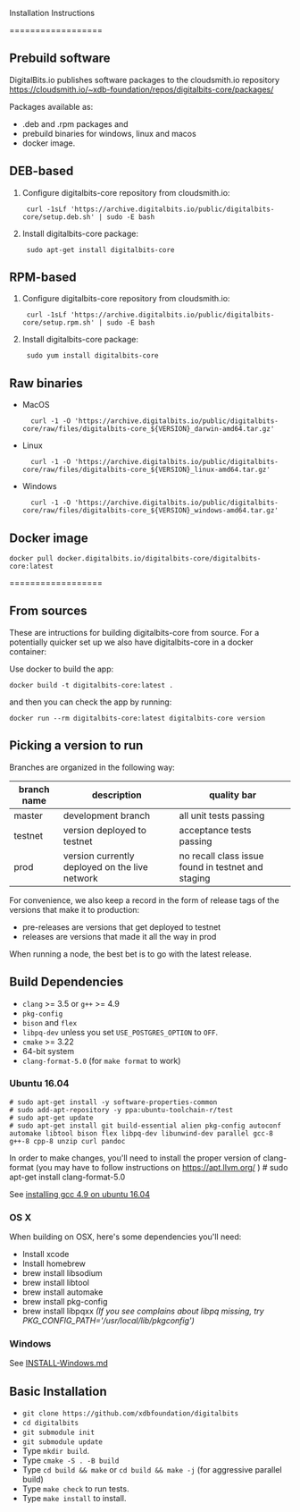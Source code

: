 Installation Instructions

==================
## Prebuild software
DigitalBits.io publishes software packages to the cloudsmith.io repository https://cloudsmith.io/~xdb-foundation/repos/digitalbits-core/packages/

Packages available as:
   - .deb and .rpm packages and 
   - prebuild binaries for windows, linux and macos
   - docker image.  

## DEB-based

1. Configure digitalbits-core repository from cloudsmith.io:

        curl -1sLf 'https://archive.digitalbits.io/public/digitalbits-core/setup.deb.sh' | sudo -E bash

2. Install digitalbits-core package:

        sudo apt-get install digitalbits-core


## RPM-based
1. Configure digitalbits-core repository from cloudsmith.io:

        curl -1sLf 'https://archive.digitalbits.io/public/digitalbits-core/setup.rpm.sh' | sudo -E bash

2. Install digitalbits-core package:

        sudo yum install digitalbits-core

## Raw binaries

- MacOS

        curl -1 -O 'https://archive.digitalbits.io/public/digitalbits-core/raw/files/digitalbits-core_${VERSION}_darwin-amd64.tar.gz'

- Linux

        curl -1 -O 'https://archive.digitalbits.io/public/digitalbits-core/raw/files/digitalbits-core_${VERSION}_linux-amd64.tar.gz'

- Windows

        curl -1 -O 'https://archive.digitalbits.io/public/digitalbits-core/raw/files/digitalbits-core_${VERSION}_windows-amd64.tar.gz'


## Docker image

    docker pull docker.digitalbits.io/digitalbits-core/digitalbits-core:latest

==================
## From sources

These are intructions for building digitalbits-core from source. For a potentially quicker set up we also have digitalbits-core in a docker container:

Use docker to build the app:
```shell
docker build -t digitalbits-core:latest .
```
and then you can check the app by running:
```shell
docker run --rm digitalbits-core:latest digitalbits-core version
```

## Picking a version to run

Branches are organized in the following way:

| branch name | description | quality bar |
| ----------- | ----------- | ----------- |
| master      | development branch | all unit tests passing |
| testnet     | version deployed to testnet | acceptance tests passing |
| prod        | version currently deployed on the live network | no recall class issue found in testnet and staging |

For convenience, we also keep a record in the form of release tags of the
 versions that make it to production:
 * pre-releases are versions that get deployed to testnet
 * releases are versions that made it all the way in prod

When running a node, the best bet is to go with the latest release.

## Build Dependencies

- `clang` >= 3.5 or `g++` >= 4.9
- `pkg-config`
- `bison` and `flex`
- `libpq-dev` unless you set `USE_POSTGRES_OPTION` to `OFF`.
- `cmake` >= 3.22
- 64-bit system
- `clang-format-5.0` (for `make format` to work)

### Ubuntu 16.04

    # sudo apt-get install -y software-properties-common
    # sudo add-apt-repository -y ppa:ubuntu-toolchain-r/test
    # sudo apt-get update
    # sudo apt-get install git build-essential alien pkg-config autoconf automake libtool bison flex libpq-dev libunwind-dev parallel gcc-8 g++-8 cpp-8 unzip curl pandoc


In order to make changes, you'll need to install the proper version of clang-format (you may have to follow instructions on https://apt.llvm.org/ )
    # sudo apt-get install clang-format-5.0

See [installing gcc 4.9 on ubuntu 16.04](http://askubuntu.com/questions/428198/getting-installing-gcc-g-4-9-on-ubuntu)

### OS X
When building on OSX, here's some dependencies you'll need:
- Install xcode
- Install homebrew
- brew install libsodium
- brew install libtool
- brew install automake
- brew install pkg-config
- brew install libpqxx *(If you see complains about libpq missing, try PKG_CONFIG_PATH='/usr/local/lib/pkgconfig')*

### Windows
See [INSTALL-Windows.md](INSTALL-Windows.md)

## Basic Installation

- `git clone https://github.com/xdbfoundation/digitalbits`
- `cd digitalbits`
- `git submodule init`
- `git submodule update`
- Type `mkdir build`.
- Type `cmake -S . -B build`
- Type `cd build && make` or `cd build && make -j` (for aggressive parallel build)
- Type `make check` to run tests.
- Type `make install` to install.



















